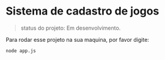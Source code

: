 # Sistema de cadastro de jogos

> status do projeto: Em desenvolvimento.

Para rodar esse projeto na sua maquina, por favor digite:

```
node app.js
```
